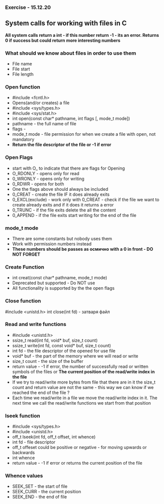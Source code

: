 ### Exercise - 15.12.20

## System calls for working with files in C

**All system calls return a int - if this number return -1 - its an error.
Returns 0 if success but could return more interesting numbers**

### What should we know about files in order to use them
* File name
* File start
* File length

### Open function
* #include <fcntl.h>
* Opens(and/or creates) a file
* #include <sys/types.h>
* #include <sys/stat.h>
* int open(const char* pathname, int flags [, mode_t mode])
* pathname - the full name of file
* flags -
* mode_t mode - file permission for when we create a file with open, not mandatory
* **Return the file descriptor of the file or -1 if error**

### Open Flags
* start with O_ to indicate that there are flags for Opening
* O_RDONLY - opens only for read
* 0_WRONLY - opens only for writing
* 0_RDWR - opens for both
* One the flags above should always be included
* 0_CREAT - create the file IF it does already exits
* 0_EXCL(exclude) - work only with 0_CREAT - check if the file we want to create
already exits and if it does it returns a error
* 0_TRUNC - if the file exits delete the all the content
* 0_APPEND - if the file exits start writing for the end of the file

### mode_t mode
* There are some constants but nobody uses them
* Work with permission numbers instead
* **These numbers should be passes as осмично with a 0 in front - DO NOT FORGET**

### Create Function
* int creat(const char* pathname, mode_t mode)
* Deprecated but supported - Do NOT use
* All functionality is supported by the the open flags

### Close function
#include <unistd.h>
int close(int fd) - затваря файл

### Read and write functions
* #include <unistd.h>
* ssize_t read(int fd, void* buf, size_t count)
* ssize_t write(int fd, const void* buf, size_t count)
* int fd - the file descriptor of the opened for use file
* void* buf - the part of the memory where we will read or write
* size_t count - the size of the buffer
* return value - -1 if error, the number of successfully read or written symbols
of the files or **The current position of the read/write index in the file**
* If we try to read/write more bytes from file that there are in it the size_t
count and return value are not the same - this way we can know if we reached the
end of the file ?
* Each time we read/write in a file we move the read/write index in it. The
next time we call the read/write functions we start from that position

### lseek  function
* #include <sys/types.h>
* #include <unistd.h>
* off_t lseek(int fd, off_t offset, int whence)
* int fd - file descriptor
* off_t offeset  could be positive or negative - for moving upwards or backwards
* int whence
* return value - -1 if error or returns the current position of the file

### Whence values
* SEEK_SET - the start of file
* SEEK_CURR - the current position
* SEEK_END - the end of file